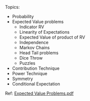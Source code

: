 
Topics: 

- Probability
- Expected Value problems
    - Indicator RV
    - Linearity of Expectations
    - Expected Value of product of RV
    - Independence
    - Markov Chains
    - Head Tail problems
    - Dice Throw
    - Puzzles
- Contribution Technique
- Power Technique
- Symmetry
- Conditional Expectation
  
Ref: [Expected Value Problems.pdf](https://github.com/DEBARGHYA4469/algorithm-lib/files/15369356/Expected.Value.Problems.pdf)
